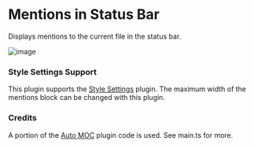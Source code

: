 # Mentions in Status Bar
Displays mentions to the current file in the status bar.

![image](https://user-images.githubusercontent.com/36495056/198428011-7758d5d5-32a2-4384-9da8-7bb27192ac1b.png)

### Style Settings Support
This plugin supports the [Style Settings](https://github.com/mgmeyers/obsidian-style-settings) plugin. The maximum width of the mentions block can be changed with this plugin.

### Credits
A portion of the [Auto MOC](https://github.com/dalcantara7/obsidian-auto-moc) plugin code is used. See main.ts for more.
